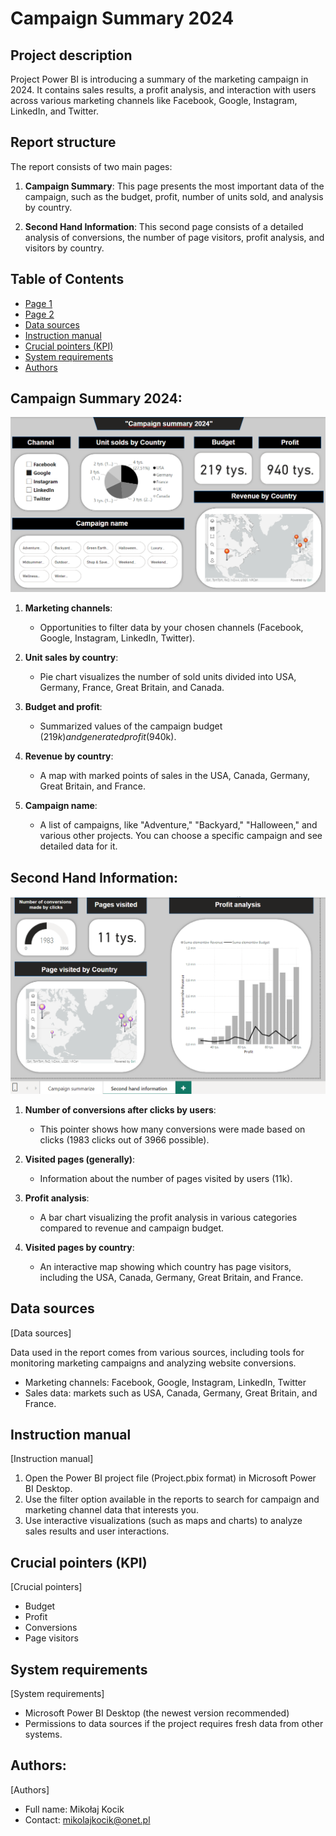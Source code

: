 # Campaign Summary 2024

## Project description

Project Power BI is introducing a summary of the marketing campaign in 2024. It contains sales results, a profit analysis, and interaction with users across various marketing channels like Facebook, Google, Instagram, LinkedIn, and Twitter.  

## Report structure

The report consists of two main pages:

1. **Campaign Summary**: This page presents the most important data of the campaign, such as the budget, profit, number of units sold, and analysis by country.

2. **Second Hand Information**: This second page consists of a detailed analysis of conversions, the number of page visitors, profit analysis, and visitors by country.

## Table of Contents
- [Page 1](#campaign-summary-2024)
- [Page 2](#second-hand-information)
- [Data sources](#data-sources)
- [Instruction manual](#instruction-manual)
- [Crucial pointers (KPI)](#crucial-pointers-kpi)
- [System requirements](#system-requirements)
- [Authors](#authors)

## Campaign Summary 2024:
![Page 1](img/Campaign%20summary%202024.png)

1) **Marketing channels**:
   - Opportunities to filter data by your chosen channels (Facebook, Google, Instagram, LinkedIn, Twitter).

2) **Unit sales by country**: 
   - Pie chart visualizes the number of sold units divided into USA, Germany, France, Great Britain, and Canada.

3) **Budget and profit**:
   - Summarized values of the campaign budget ($219k) and generated profit ($940k).

4) **Revenue by country**:
   - A map with marked points of sales in the USA, Canada, Germany, Great Britain, and France.

5) **Campaign name**:  
   - A list of campaigns, like "Adventure," "Backyard," "Halloween," and various other projects. You can choose a specific campaign and see detailed data for it.

## Second Hand Information:
![Page 2](img/second%20info.png)

1) **Number of conversions after clicks by users**:
   - This pointer shows how many conversions were made based on clicks (1983 clicks out of 3966 possible).

2) **Visited pages (generally)**:
   - Information about the number of pages visited by users (11k).

3) **Profit analysis**:
   - A bar chart visualizing the profit analysis in various categories compared to revenue and campaign budget.

4) **Visited pages by country**:
   - An interactive map showing which country has page visitors, including the USA, Canada, Germany, Great Britain, and France.

## Data sources
[Data sources]

Data used in the report comes from various sources, including tools for monitoring marketing campaigns and analyzing website conversions.
  - Marketing channels: Facebook, Google, Instagram, LinkedIn, Twitter
  - Sales data: markets such as USA, Canada, Germany, Great Britain, and France.

## Instruction manual
[Instruction manual]

1) Open the Power BI project file (Project.pbix format) in Microsoft Power BI Desktop.
2) Use the filter option available in the reports to search for campaign and marketing channel data that interests you. 
3) Use interactive visualizations (such as maps and charts) to analyze sales results and user interactions.

## Crucial pointers (KPI)
[Crucial pointers]

- Budget
- Profit
- Conversions
- Page visitors

## System requirements
[System requirements]

- Microsoft Power BI Desktop (the newest version recommended)
- Permissions to data sources if the project requires fresh data from other systems.

## Authors:
[Authors]

- Full name: Mikołaj Kocik
- Contact: mikolajkocik@onet.pl
